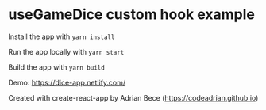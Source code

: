 # useGameDice custom hook example

Install the app with `yarn install`

Run the app locally with `yarn start`

Build the app with `yarn build`

Demo: https://dice-app.netlify.com/

Created with create-react-app by Adrian Bece (https://codeadrian.github.io)
